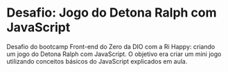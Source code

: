 # Desafio: Jogo do Detona Ralph com JavaScript

Desafio do bootcamp Front-end do Zero da DIO com a Ri Happy: criando um jogo do Detona Ralph com JavaScript. O objetivo era criar um mini jogo utilizando conceitos básicos do JavaScript explicados em aula.
